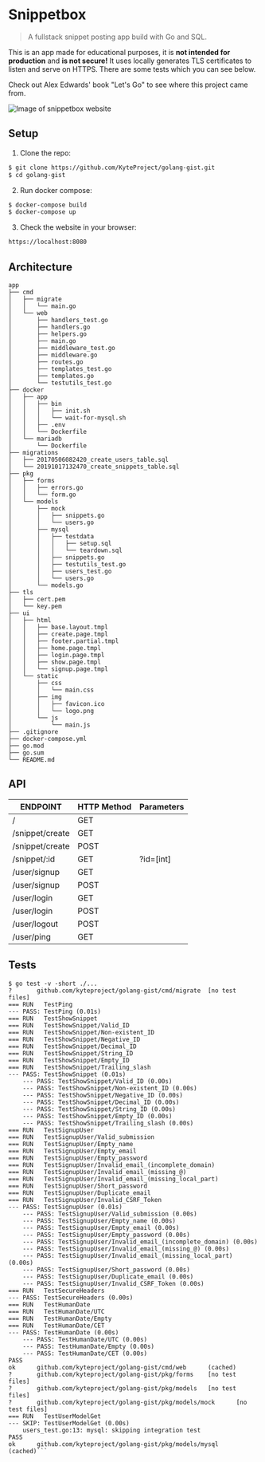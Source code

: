 # Snippetbox
> A fullstack snippet posting app build with Go and SQL.

This is an app made for educational purposes, it is **not intended for production** and **is not secure!** It uses locally generates TLS certificates to listen and serve on HTTPS. There are some tests which you can see below.

Check out Alex Edwards' book "Let's Go" to see where this project came from.

![Image of snippetbox website](https://ukemi.ninja/1efc86b72fe4ebea0367b036dde2325f.png)

## Setup

1) Clone the repo:

```sh
$ git clone https://github.com/KyteProject/golang-gist.git
$ cd golang-gist
```

2) Run docker compose:

```sh
$ docker-compose build
$ docker-compose up
```

3) Check the website in your browser:

```sh
https://localhost:8080
```

## Architecture
```
app
├── cmd
│   ├── migrate
│   │   └── main.go
│   └── web
│       ├── handlers_test.go
│       ├── handlers.go
│       ├── helpers.go
│       ├── main.go
│       ├── middleware_test.go
│       ├── middleware.go
│       ├── routes.go
│       ├── templates_test.go
│       ├── templates.go
│       └── testutils_test.go
├── docker
│   ├── app
│   │   ├── bin
│   │   │   ├── init.sh
│   │   │   └── wait-for-mysql.sh
│   │   ├── .env
│   │   └── Dockerfile
│   └── mariadb
│       └── Dockerfile
├── migrations
│   ├── 20170506082420_create_users_table.sql
│   └── 20191017132470_create_snippets_table.sql
├── pkg
│   ├── forms
│   │   ├── errors.go
│   │   └── form.go
│   └── models
│       ├── mock
│       │   ├── snippets.go
│       │   └── users.go
│       ├── mysql
│       │   ├── testdata
│       │   │   ├── setup.sql
│       │   │   └── teardown.sql
│       │   ├── snippets.go
│       │   ├── testutils_test.go
│       │   ├── users_test.go
│       │   └── users.go
│       └── models.go
├── tls
│   ├── cert.pem
│   └── key.pem
├── ui
│   ├── html
│   │   ├── base.layout.tmpl
│   │   ├── create.page.tmpl
│   │   ├── footer.partial.tmpl
│   │   ├── home.page.tmpl
│   │   ├── login.page.tmpl
│   │   ├── show.page.tmpl
│   │   └── signup.page.tmpl
│   └── static
│       ├── css
│       │   └── main.css
│       ├── img
│       │   ├── favicon.ico
│       │   └── logo.png
│       └── js
│           └── main.js
├── .gitignore
├── docker-compose.yml
├── go.mod
├── go.sum
└── README.md
```

## API

| ENDPOINT        | HTTP Method | Parameters |
| --------------- | ----------- | ---------- |
| /               | GET         |            |
| /snippet/create | GET         |            |
| /snippet/create | POST        |            |
| /snippet/:id    | GET         | ?id=[int]  |
| /user/signup    | GET         |            |
| /user/signup    | POST        |            |
| /user/login     | GET         |            |
| /user/login     | POST        |            |
| /user/logout    | POST        |            |
| /user/ping      | GET         |            |

## Tests

```
$ go test -v -short ./...
?       github.com/kyteproject/golang-gist/cmd/migrate  [no test files]
=== RUN   TestPing
--- PASS: TestPing (0.01s)
=== RUN   TestShowSnippet
=== RUN   TestShowSnippet/Valid_ID
=== RUN   TestShowSnippet/Non-existent_ID
=== RUN   TestShowSnippet/Negative_ID
=== RUN   TestShowSnippet/Decimal_ID
=== RUN   TestShowSnippet/String_ID
=== RUN   TestShowSnippet/Empty_ID
=== RUN   TestShowSnippet/Trailing_slash
--- PASS: TestShowSnippet (0.01s)
    --- PASS: TestShowSnippet/Valid_ID (0.00s)
    --- PASS: TestShowSnippet/Non-existent_ID (0.00s)
    --- PASS: TestShowSnippet/Negative_ID (0.00s)
    --- PASS: TestShowSnippet/Decimal_ID (0.00s)
    --- PASS: TestShowSnippet/String_ID (0.00s)
    --- PASS: TestShowSnippet/Empty_ID (0.00s)
    --- PASS: TestShowSnippet/Trailing_slash (0.00s)
=== RUN   TestSignupUser
=== RUN   TestSignupUser/Valid_submission
=== RUN   TestSignupUser/Empty_name
=== RUN   TestSignupUser/Empty_email
=== RUN   TestSignupUser/Empty_password
=== RUN   TestSignupUser/Invalid_email_(incomplete_domain)
=== RUN   TestSignupUser/Invalid_email_(missing_@)
=== RUN   TestSignupUser/Invalid_email_(missing_local_part)
=== RUN   TestSignupUser/Short_password
=== RUN   TestSignupUser/Duplicate_email
=== RUN   TestSignupUser/Invalid_CSRF_Token
--- PASS: TestSignupUser (0.01s)
    --- PASS: TestSignupUser/Valid_submission (0.00s)
    --- PASS: TestSignupUser/Empty_name (0.00s)
    --- PASS: TestSignupUser/Empty_email (0.00s)
    --- PASS: TestSignupUser/Empty_password (0.00s)
    --- PASS: TestSignupUser/Invalid_email_(incomplete_domain) (0.00s)
    --- PASS: TestSignupUser/Invalid_email_(missing_@) (0.00s)
    --- PASS: TestSignupUser/Invalid_email_(missing_local_part) (0.00s)
    --- PASS: TestSignupUser/Short_password (0.00s)
    --- PASS: TestSignupUser/Duplicate_email (0.00s)
    --- PASS: TestSignupUser/Invalid_CSRF_Token (0.00s)
=== RUN   TestSecureHeaders
--- PASS: TestSecureHeaders (0.00s)
=== RUN   TestHumanDate
=== RUN   TestHumanDate/UTC
=== RUN   TestHumanDate/Empty
=== RUN   TestHumanDate/CET
--- PASS: TestHumanDate (0.00s)
    --- PASS: TestHumanDate/UTC (0.00s)
    --- PASS: TestHumanDate/Empty (0.00s)
    --- PASS: TestHumanDate/CET (0.00s)
PASS
ok      github.com/kyteproject/golang-gist/cmd/web      (cached)
?       github.com/kyteproject/golang-gist/pkg/forms    [no test files]
?       github.com/kyteproject/golang-gist/pkg/models   [no test files]
?       github.com/kyteproject/golang-gist/pkg/models/mock      [no test files]
=== RUN   TestUserModelGet
--- SKIP: TestUserModelGet (0.00s)
    users_test.go:13: mysql: skipping integration test
PASS
ok      github.com/kyteproject/golang-gist/pkg/models/mysql     (cached)```
